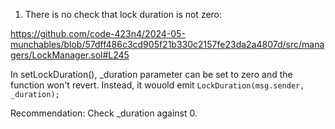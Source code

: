 1. There is no check that lock duration is not zero:

https://github.com/code-423n4/2024-05-munchables/blob/57dff486c3cd905f21b330c2157fe23da2a4807d/src/managers/LockManager.sol#L245

In setLockDuration(), _duration parameter can be set to zero and the function won't revert. Instead, it wouold emit `LockDuration(msg.sender, _duration);`

Recommendation:
Check _duration against 0.